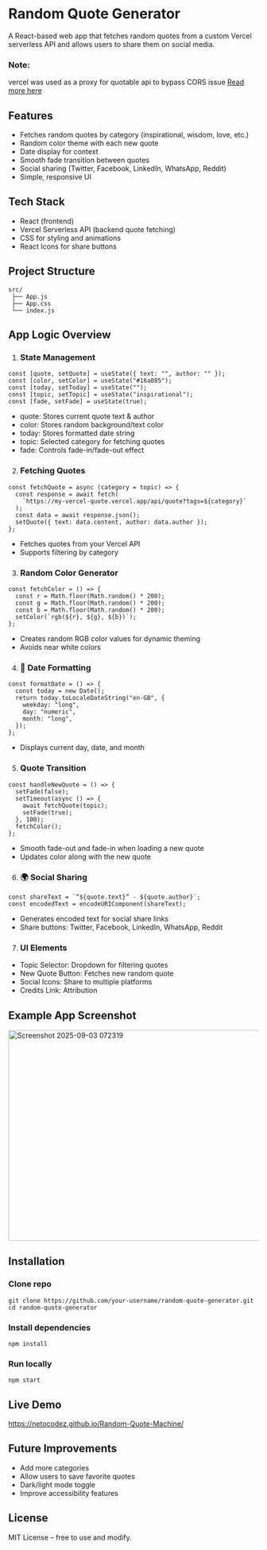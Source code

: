 
# Random Quote Generator

A React-based web app that fetches random quotes from a custom Vercel serverless API and allows users to share them on social media.

### Note:
vercel was used as a proxy for quotable api to bypass CORS issue [Read more here](https://github.com/Netocodez/Quote-Api-Proxy/edit/main/README.md)




## Features

- Fetches random quotes by category (inspirational, wisdom, love, etc.)
- Random color theme with each new quote
- Date display for context
- Smooth fade transition between quotes
- Social sharing (Twitter, Facebook, LinkedIn, WhatsApp, Reddit)
- Simple, responsive UI


## Tech Stack

- React (frontend)
- Vercel Serverless API (backend quote fetching)
- CSS for styling and animations
- React Icons for share buttons


## Project Structure

```
src/
 ├── App.js        
 ├── App.css       
 └── index.js   

```

## App Logic Overview

1. ### State Management

```
const [quote, setQuote] = useState({ text: "", author: "" });
const [color, setColor] = useState("#16a085");
const [today, setToday] = useState("");
const [topic, setTopic] = useState("inspirational");
const [fade, setFade] = useState(true);
```

- quote: Stores current quote text & author
- color: Stores random background/text color
- today: Stores formatted date string
- topic: Selected category for fetching quotes
- fade: Controls fade-in/fade-out effect

2. ### Fetching Quotes
```
const fetchQuote = async (category = topic) => {
  const response = await fetch(
    `https://my-vercel-quote.vercel.app/api/quote?tags=${category}`
  );
  const data = await response.json();
  setQuote({ text: data.content, author: data.author });
};
```

- Fetches quotes from your Vercel API
- Supports filtering by category

3. ### Random Color Generator
```
const fetchColor = () => {
  const r = Math.floor(Math.random() * 200);
  const g = Math.floor(Math.random() * 200);
  const b = Math.floor(Math.random() * 200);
  setColor(`rgb(${r}, ${g}, ${b})`);
};
```
- Creates random RGB color values for dynamic theming
- Avoids near white colors

4. ### 📅 Date Formatting
```
const formatDate = () => {
  const today = new Date();
  return today.toLocaleDateString("en-GB", {
    weekday: "long",
    day: "numeric",
    month: "long",
  });
};
```
- Displays current day, date, and month

5. ### Quote Transition
```
const handleNewQuote = () => {
  setFade(false);
  setTimeout(async () => {
    await fetchQuote(topic);
    setFade(true);
  }, 100);
  fetchColor();
};
```
- Smooth fade-out and fade-in when loading a new quote
- Updates color along with the new quote

6. ### 🌍 Social Sharing
```
const shareText = `“${quote.text}” - ${quote.author}`;
const encodedText = encodeURIComponent(shareText);
```
- Generates encoded text for social share links
- Share buttons: Twitter, Facebook, LinkedIn, WhatsApp, Reddit

7. ### UI Elements

- Topic Selector: Dropdown for filtering quotes
- New Quote Button: Fetches new random quote
- Social Icons: Share to multiple platforms
- Credits Link: Attribution



## Example App Screenshot
<img width="648" height="424" alt="Screenshot 2025-09-03 072319" src="https://github.com/user-attachments/assets/57ebfdf4-50e6-4c7b-bb7f-fd5cf0c4ca4d" />


## Installation

### Clone repo
```
git clone https://github.com/your-username/random-quote-generator.git
cd random-quote-generator
```

### Install dependencies
`npm install`

### Run locally
`npm start`

    
## Live Demo

https://netocodez.github.io/Random-Quote-Machine/
## Future Improvements

- Add more categories
- Allow users to save favorite quotes
- Dark/light mode toggle
- Improve accessibility features
## License

MIT License – free to use and modify.

